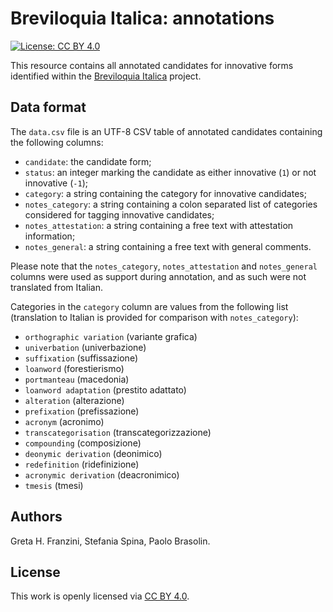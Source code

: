 # Breviloquia Italica: annotations

[![License: CC BY 4.0](https://img.shields.io/badge/License-CC_BY_4.0-lightgrey.svg)](https://creativecommons.org/licenses/by/4.0/)

This resource contains all annotated candidates for innovative forms identified within the [Breviloquia Italica](https://github.com/breviloquia-italica) project.

## Data format

The `data.csv` file is an UTF-8 CSV table of annotated candidates containing the following columns:

- `candidate`: the candidate form;
- `status`: an integer marking the candidate as either innovative (`1`) or not innovative (`-1`);
- `category`: a string containing the category for innovative candidates;
- `notes_category`: a string containing a colon separated list of categories considered for tagging innovative candidates;
- `notes_attestation`: a string containing a free text with attestation information;
- `notes_general`: a string containing a free text with general comments.

Please note that the `notes_category`, `notes_attestation` and `notes_general` columns were used as support during annotation, and as such were not translated from Italian.

Categories in the `category` column are values from the following list (translation to Italian is provided for comparison with `notes_category`):

- `orthographic variation` (variante grafica)
- `univerbation` (univerbazione)
- `suffixation` (suffissazione)
- `loanword` (forestierismo)
- `portmanteau` (macedonia)
- `loanword adaptation` (prestito adattato)
- `alteration` (alterazione)
- `prefixation` (prefissazione)
- `acronym` (acronimo)
- `transcategorisation` (transcategorizzazione)
- `compounding` (composizione)
- `deonymic derivation` (deonimico)
- `redefinition` (ridefinizione)
- `acronymic derivation` (deacronimico)
- `tmesis` (tmesi)

## Authors

Greta H. Franzini, Stefania Spina, Paolo Brasolin.

## License

This work is openly licensed via [CC BY 4.0](https://creativecommons.org/licenses/by/4.0/).
